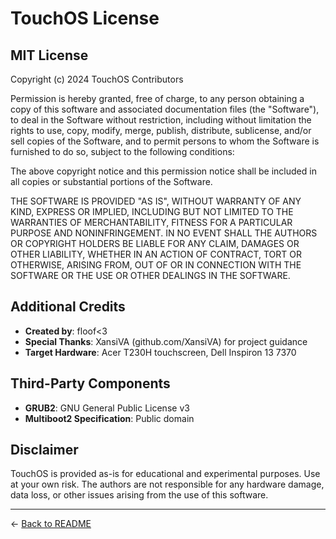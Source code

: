 # TouchOS License

## MIT License

Copyright (c) 2024 TouchOS Contributors

Permission is hereby granted, free of charge, to any person obtaining a copy
of this software and associated documentation files (the "Software"), to deal
in the Software without restriction, including without limitation the rights
to use, copy, modify, merge, publish, distribute, sublicense, and/or sell
copies of the Software, and to permit persons to whom the Software is
furnished to do so, subject to the following conditions:

The above copyright notice and this permission notice shall be included in all
copies or substantial portions of the Software.

THE SOFTWARE IS PROVIDED "AS IS", WITHOUT WARRANTY OF ANY KIND, EXPRESS OR
IMPLIED, INCLUDING BUT NOT LIMITED TO THE WARRANTIES OF MERCHANTABILITY,
FITNESS FOR A PARTICULAR PURPOSE AND NONINFRINGEMENT. IN NO EVENT SHALL THE
AUTHORS OR COPYRIGHT HOLDERS BE LIABLE FOR ANY CLAIM, DAMAGES OR OTHER
LIABILITY, WHETHER IN AN ACTION OF CONTRACT, TORT OR OTHERWISE, ARISING FROM,
OUT OF OR IN CONNECTION WITH THE SOFTWARE OR THE USE OR OTHER DEALINGS IN THE
SOFTWARE.

## Additional Credits

- **Created by**: floof<3
- **Special Thanks**: XansiVA (github.com/XansiVA) for project guidance
- **Target Hardware**: Acer T230H touchscreen, Dell Inspiron 13 7370

## Third-Party Components

- **GRUB2**: GNU General Public License v3
- **Multiboot2 Specification**: Public domain

## Disclaimer

TouchOS is provided as-is for educational and experimental purposes.
Use at your own risk. The authors are not responsible for any hardware damage,
data loss, or other issues arising from the use of this software.

---

← [Back to README](README.md)
